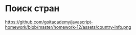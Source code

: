 # Поиск стран

https://github.com/goitacademy/javascript-homework/blob/master/homework-12/assets/country-info.png
